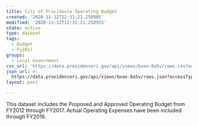 ```yaml
---
title: City of Providence Operating Budget
created: '2020-11-12T12:31:21.250905'
modified: '2020-11-12T12:31:21.250915'
state: active
type: dataset
tags:
  - Budget
  - Fy2017
groups:
  - Local Government
csv_url: 'https://data.providenceri.gov/api/views/bxav-8a5v/rows.csv?accessType=DOWNLOAD'
json_url: >-
  https://data.providenceri.gov/api/views/bxav-8a5v/rows.json?accessType=DOWNLOAD
layout: post

---
```

This dataset includes the Proposed and Approved Operating Budget from FY2012 through FY2017. Actual Operating Expenses have been included through FY2016.

